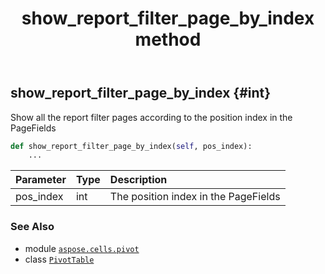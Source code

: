 ﻿---
title: show_report_filter_page_by_index method
second_title: Aspose.Cells for Python via .NET API References
description: 
type: docs
weight: 270
url: /aspose.cells.pivot/pivottable/show_report_filter_page_by_index/
is_root: false
---

## show_report_filter_page_by_index {#int}

Show all the report filter pages according to the position index in the PageFields



```python
def show_report_filter_page_by_index(self, pos_index):
    ...
```


| Parameter | Type | Description |
| :- | :- | :- |
| pos_index | int | The position index in the PageFields |



### See Also
* module [`aspose.cells.pivot`](../../)
* class [`PivotTable`](/cells/python-net/aspose.cells.pivot/pivottable)
